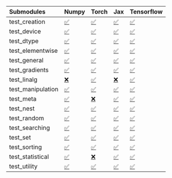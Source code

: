 | Submodules        | Numpy                                                                                                                           | Torch                                                                                                                           | Jax                                                                                                                             | Tensorflow                                                                                                                      |
|:------------------|:--------------------------------------------------------------------------------------------------------------------------------|:--------------------------------------------------------------------------------------------------------------------------------|:--------------------------------------------------------------------------------------------------------------------------------|:--------------------------------------------------------------------------------------------------------------------------------|
| test_creation     | <a href="https://github.com/unifyai/ivy/runs/8019396445?check_suite_focus=true" rel="noopener noreferrer" target="_blank">✅</a> | <a href="https://github.com/unifyai/ivy/runs/8019399305?check_suite_focus=true" rel="noopener noreferrer" target="_blank">✅</a> | <a href="https://github.com/unifyai/ivy/runs/8019401719?check_suite_focus=true" rel="noopener noreferrer" target="_blank">✅</a> | <a href="https://github.com/unifyai/ivy/runs/8019404680?check_suite_focus=true" rel="noopener noreferrer" target="_blank">✅</a> |
| test_device       | <a href="https://github.com/unifyai/ivy/runs/8019396617?check_suite_focus=true" rel="noopener noreferrer" target="_blank">✅</a> | <a href="https://github.com/unifyai/ivy/runs/8019399437?check_suite_focus=true" rel="noopener noreferrer" target="_blank">✅</a> | <a href="https://github.com/unifyai/ivy/runs/8019401873?check_suite_focus=true" rel="noopener noreferrer" target="_blank">✅</a> | <a href="https://github.com/unifyai/ivy/runs/8019404917?check_suite_focus=true" rel="noopener noreferrer" target="_blank">✅</a> |
| test_dtype        | <a href="https://github.com/unifyai/ivy/runs/8019396775?check_suite_focus=true" rel="noopener noreferrer" target="_blank">✅</a> | <a href="https://github.com/unifyai/ivy/runs/8019399566?check_suite_focus=true" rel="noopener noreferrer" target="_blank">✅</a> | <a href="https://github.com/unifyai/ivy/runs/8019402028?check_suite_focus=true" rel="noopener noreferrer" target="_blank">✅</a> | <a href="https://github.com/unifyai/ivy/runs/8019405165?check_suite_focus=true" rel="noopener noreferrer" target="_blank">✅</a> |
| test_elementwise  | <a href="https://github.com/unifyai/ivy/runs/8019396917?check_suite_focus=true" rel="noopener noreferrer" target="_blank">✅</a> | <a href="https://github.com/unifyai/ivy/runs/8019399699?check_suite_focus=true" rel="noopener noreferrer" target="_blank">✅</a> | <a href="https://github.com/unifyai/ivy/runs/8019402207?check_suite_focus=true" rel="noopener noreferrer" target="_blank">✅</a> | <a href="https://github.com/unifyai/ivy/runs/8019405314?check_suite_focus=true" rel="noopener noreferrer" target="_blank">✅</a> |
| test_general      | <a href="https://github.com/unifyai/ivy/runs/8019397075?check_suite_focus=true" rel="noopener noreferrer" target="_blank">✅</a> | <a href="https://github.com/unifyai/ivy/runs/8019399842?check_suite_focus=true" rel="noopener noreferrer" target="_blank">✅</a> | <a href="https://github.com/unifyai/ivy/runs/8019402379?check_suite_focus=true" rel="noopener noreferrer" target="_blank">✅</a> | <a href="https://github.com/unifyai/ivy/runs/8019405496?check_suite_focus=true" rel="noopener noreferrer" target="_blank">✅</a> |
| test_gradients    | <a href="https://github.com/unifyai/ivy/runs/8019397260?check_suite_focus=true" rel="noopener noreferrer" target="_blank">✅</a> | <a href="https://github.com/unifyai/ivy/runs/8019399995?check_suite_focus=true" rel="noopener noreferrer" target="_blank">✅</a> | <a href="https://github.com/unifyai/ivy/runs/8019402607?check_suite_focus=true" rel="noopener noreferrer" target="_blank">✅</a> | <a href="https://github.com/unifyai/ivy/runs/8019405663?check_suite_focus=true" rel="noopener noreferrer" target="_blank">✅</a> |
| test_linalg       | <a href="https://github.com/unifyai/ivy/runs/8019397503?check_suite_focus=true" rel="noopener noreferrer" target="_blank">❌</a> | <a href="https://github.com/unifyai/ivy/runs/8019400134?check_suite_focus=true" rel="noopener noreferrer" target="_blank">✅</a> | <a href="https://github.com/unifyai/ivy/runs/8019402865?check_suite_focus=true" rel="noopener noreferrer" target="_blank">❌</a> | <a href="https://github.com/unifyai/ivy/runs/8019405839?check_suite_focus=true" rel="noopener noreferrer" target="_blank">✅</a> |
| test_manipulation | <a href="https://github.com/unifyai/ivy/runs/8019397699?check_suite_focus=true" rel="noopener noreferrer" target="_blank">✅</a> | <a href="https://github.com/unifyai/ivy/runs/8019400299?check_suite_focus=true" rel="noopener noreferrer" target="_blank">✅</a> | <a href="https://github.com/unifyai/ivy/runs/8019403042?check_suite_focus=true" rel="noopener noreferrer" target="_blank">✅</a> | <a href="https://github.com/unifyai/ivy/runs/8019406013?check_suite_focus=true" rel="noopener noreferrer" target="_blank">✅</a> |
| test_meta         | <a href="https://github.com/unifyai/ivy/runs/8019397856?check_suite_focus=true" rel="noopener noreferrer" target="_blank">✅</a> | <a href="https://github.com/unifyai/ivy/runs/8019400458?check_suite_focus=true" rel="noopener noreferrer" target="_blank">❌</a> | <a href="https://github.com/unifyai/ivy/runs/8019403264?check_suite_focus=true" rel="noopener noreferrer" target="_blank">✅</a> | <a href="https://github.com/unifyai/ivy/runs/8019406201?check_suite_focus=true" rel="noopener noreferrer" target="_blank">✅</a> |
| test_nest         | <a href="https://github.com/unifyai/ivy/runs/8019398065?check_suite_focus=true" rel="noopener noreferrer" target="_blank">✅</a> | <a href="https://github.com/unifyai/ivy/runs/8019400648?check_suite_focus=true" rel="noopener noreferrer" target="_blank">✅</a> | <a href="https://github.com/unifyai/ivy/runs/8019403471?check_suite_focus=true" rel="noopener noreferrer" target="_blank">✅</a> | <a href="https://github.com/unifyai/ivy/runs/8019406435?check_suite_focus=true" rel="noopener noreferrer" target="_blank">✅</a> |
| test_random       | <a href="https://github.com/unifyai/ivy/runs/8019398208?check_suite_focus=true" rel="noopener noreferrer" target="_blank">✅</a> | <a href="https://github.com/unifyai/ivy/runs/8019400815?check_suite_focus=true" rel="noopener noreferrer" target="_blank">✅</a> | <a href="https://github.com/unifyai/ivy/runs/8019403649?check_suite_focus=true" rel="noopener noreferrer" target="_blank">✅</a> | <a href="https://github.com/unifyai/ivy/runs/8019406617?check_suite_focus=true" rel="noopener noreferrer" target="_blank">✅</a> |
| test_searching    | <a href="https://github.com/unifyai/ivy/runs/8019398372?check_suite_focus=true" rel="noopener noreferrer" target="_blank">✅</a> | <a href="https://github.com/unifyai/ivy/runs/8019400976?check_suite_focus=true" rel="noopener noreferrer" target="_blank">✅</a> | <a href="https://github.com/unifyai/ivy/runs/8019403815?check_suite_focus=true" rel="noopener noreferrer" target="_blank">✅</a> | <a href="https://github.com/unifyai/ivy/runs/8019406793?check_suite_focus=true" rel="noopener noreferrer" target="_blank">✅</a> |
| test_set          | <a href="https://github.com/unifyai/ivy/runs/8019398639?check_suite_focus=true" rel="noopener noreferrer" target="_blank">✅</a> | <a href="https://github.com/unifyai/ivy/runs/8019401127?check_suite_focus=true" rel="noopener noreferrer" target="_blank">✅</a> | <a href="https://github.com/unifyai/ivy/runs/8019403965?check_suite_focus=true" rel="noopener noreferrer" target="_blank">✅</a> | <a href="https://github.com/unifyai/ivy/runs/8019406993?check_suite_focus=true" rel="noopener noreferrer" target="_blank">✅</a> |
| test_sorting      | <a href="https://github.com/unifyai/ivy/runs/8019398801?check_suite_focus=true" rel="noopener noreferrer" target="_blank">✅</a> | <a href="https://github.com/unifyai/ivy/runs/8019401261?check_suite_focus=true" rel="noopener noreferrer" target="_blank">✅</a> | <a href="https://github.com/unifyai/ivy/runs/8019404161?check_suite_focus=true" rel="noopener noreferrer" target="_blank">✅</a> | <a href="https://github.com/unifyai/ivy/runs/8019407170?check_suite_focus=true" rel="noopener noreferrer" target="_blank">✅</a> |
| test_statistical  | <a href="https://github.com/unifyai/ivy/runs/8019398975?check_suite_focus=true" rel="noopener noreferrer" target="_blank">✅</a> | <a href="https://github.com/unifyai/ivy/runs/8019401389?check_suite_focus=true" rel="noopener noreferrer" target="_blank">❌</a> | <a href="https://github.com/unifyai/ivy/runs/8019404349?check_suite_focus=true" rel="noopener noreferrer" target="_blank">✅</a> | <a href="https://github.com/unifyai/ivy/runs/8019407335?check_suite_focus=true" rel="noopener noreferrer" target="_blank">✅</a> |
| test_utility      | <a href="https://github.com/unifyai/ivy/runs/8019399165?check_suite_focus=true" rel="noopener noreferrer" target="_blank">✅</a> | <a href="https://github.com/unifyai/ivy/runs/8019401557?check_suite_focus=true" rel="noopener noreferrer" target="_blank">✅</a> | <a href="https://github.com/unifyai/ivy/runs/8019404522?check_suite_focus=true" rel="noopener noreferrer" target="_blank">✅</a> | <a href="https://github.com/unifyai/ivy/runs/8019407492?check_suite_focus=true" rel="noopener noreferrer" target="_blank">✅</a> |